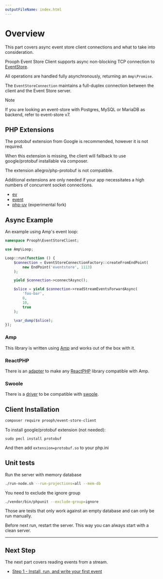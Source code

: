 ```yaml
---
outputFileName: index.html
---
```


# Overview

This part covers async event store client connections and what to take into consideration.

Prooph Event Store Client supports async non-blocking TCP connection to [EventStore](http://eventstore.org/).

All operations are handled fully asynchronously, returning an `Amp\Promise`.

The `EventStoreConnection` maintains a full-duplex connection between the client and the Event Store server.

> [!NOTE]
> If you are looking an event-store with Postgres, MySQL or MariaDB as backend, refer to event-store v7.

## PHP Extensions

The protobuf extension from Google is recommended, however it is not required.

When this extension is missing, the client will fallback to use google/protobuf installable via composer.

The extension allegro/php-protobuf is not compatible.

Additional extensions are only needed if your app necessitates a high numbers of concurrent socket connections.

- [ev](https://pecl.php.net/package/ev)
- [event](https://pecl.php.net/package/event)
- [php-uv](https://github.com/bwoebi/php-uv) (experimental fork)

## Async Example

An example using Amp's event loop:

```php
namespace Prooph\EventStoreClient;

use Amp\Loop;

Loop::run(function () {
    $connection = EventStoreConnectionFactory::createFromEndPoint(
        new EndPoint('eventstore', 1113)
    );

    yield $connection->connectAsync();

    $slice = yield $connection->readStreamEventsForwardAsync(
        'foo-bar',
        0,
        10,
        true
    );

    \var_dump($slice);
});
```

### Amp 

This library is written using [Amp](https://github.com/amphp/amp/) and works out of the box with it.

### ReactPHP

There is an [adapter](https://github.com/amphp/react-adapter) to make any [ReactPHP](https://github.com/reactphp/react/) library compatible with Amp.

### Swoole

There is a [driver](https://github.com/swoole/library/blob/master/src/Swoole/Driver/Amp.php) to be compatible with [swoole](https://github.com/swoole/swoole-src).

## Client Installation

```bash
composer require prooph/event-store-client
```

To install google/protobuf extension (not needed):

    sudo pecl install protobuf

And then add `extension=protobuf.so` to your php.ini

## Unit tests

Run the server with memory database

```bash
./run-node.sh --run-projections=all --mem-db
```

You need to exclude the ignore group

```bash
./vendor/bin/phpunit --exclude-group=ignore
```

Those are tests that only work against an empty database and can only be run manually.

Before next run, restart the server. This way you can always start with a clean server.

* * *

## Next Step

The next part covers reading events from a stream.

-   [Step 1 - Install, run, and write your first event](~/getting-started/install.md)
